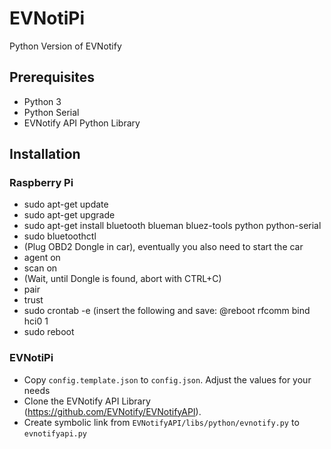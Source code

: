 # EVNotiPi
Python Version of EVNotify

## Prerequisites
- Python 3
- Python Serial
- EVNotify API Python Library

## Installation
### Raspberry Pi
- sudo apt-get update
- sudo apt-get upgrade
- sudo apt-get install bluetooth blueman bluez-tools python python-serial
- sudo bluetoothctl
- (Plug OBD2 Dongle in car), eventually you also need to start the car
- agent on
- scan on
- (Wait, until Dongle is found, abort with CTRL+C)
- pair <MAC-of-Dongle>
- trust <MAC-of-Dongle>
- sudo crontab -e (insert the following and save: @reboot rfcomm bind hci0 <MAC-of-Dongle> 1
- sudo reboot
### EVNotiPi
- Copy `config.template.json` to `config.json`. Adjust the values for your needs
- Clone the EVNotify API Library (https://github.com/EVNotify/EVNotifyAPI).
- Create symbolic link from `EVNotifyAPI/libs/python/evnotify.py` to `evnotifyapi.py`
